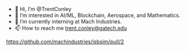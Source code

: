- 👋 Hi, I’m @TrentConley
- 👀 I’m interested in AI/ML, Blockchain, Aerospace, and Mathematics.
- 🌱 I’m currently interning at Mach Industries. 
- 📫 How to reach me trent.conley@gatech.edu

<!---
TrentConley/TrentConley is a ✨ special ✨ repository because its `README.md` (this file) appears on your GitHub profile.
You can click the Preview link to take a look at your changes.
--->
https://github.com/machindustries/jsbsim/pull/2
